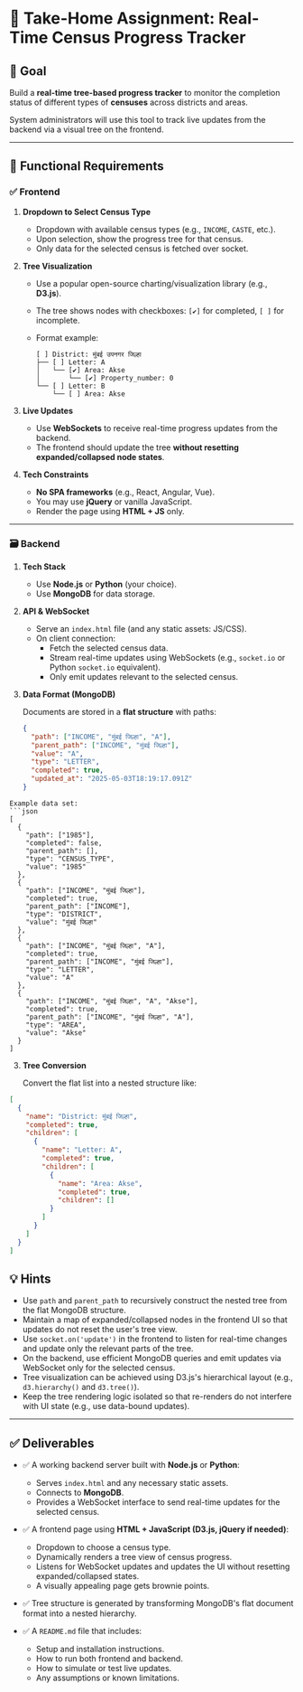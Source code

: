 # 📌 Take-Home Assignment: Real-Time Census Progress Tracker

## 🎯 Goal

Build a **real-time tree-based progress tracker** to monitor the completion status of different types of **censuses** across districts and areas. 

System administrators will use this tool to track live updates from the backend via a visual tree on the frontend.

---

## 🔧 Functional Requirements

### ✅ Frontend

1. **Dropdown to Select Census Type**
   - Dropdown with available census types (e.g., `INCOME`, `CASTE`, etc.).
   - Upon selection, show the progress tree for that census.
   - Only data for the selected census is fetched over socket.

2. **Tree Visualization**
   - Use a popular open-source charting/visualization library (e.g., **D3.js**).
   - The tree shows nodes with checkboxes: `[✔]` for completed, `[ ]` for incomplete.
   - Format example:

     ```
     [ ] District: मुंबई उपनगर जिल्हा
     ├── [ ] Letter: A
     │   └── [✔] Area: Akse
     │       └── [✔] Property_number: 0
     └── [ ] Letter: B
         └── [ ] Area: Akse
     ```

3. **Live Updates**
   - Use **WebSockets** to receive real-time progress updates from the backend.
   - The frontend should update the tree **without resetting expanded/collapsed node states**.

4. **Tech Constraints**
   - **No SPA frameworks** (e.g., React, Angular, Vue).
   - You may use **jQuery** or vanilla JavaScript.
   - Render the page using **HTML + JS** only.

---

### 🗃️ Backend

1. **Tech Stack**
   - Use **Node.js** or **Python** (your choice).
   - Use **MongoDB** for data storage.

2. **API & WebSocket**
   - Serve an `index.html` file (and any static assets: JS/CSS).
   - On client connection:
     - Fetch the selected census data.
     - Stream real-time updates using WebSockets (e.g., `socket.io` or Python `socket.io` equivalent).
     - Only emit updates relevant to the selected census.

3. **Data Format (MongoDB)**

   Documents are stored in a **flat structure** with paths:

   ```json
   {
     "path": ["INCOME", "मुंबई जिल्हा", "A"],
     "parent_path": ["INCOME", "मुंबई जिल्हा"],
     "value": "A",
     "type": "LETTER",
     "completed": true,
     "updated_at": "2025-05-03T18:19:17.091Z"
   }
```
Example data set:
```json
[
  {
    "path": ["1985"],
    "completed": false,
    "parent_path": [],
    "type": "CENSUS_TYPE",
    "value": "1985"
  },
  {
    "path": ["INCOME", "मुंबई जिल्हा"],
    "completed": true,
    "parent_path": ["INCOME"],
    "type": "DISTRICT",
    "value": "मुंबई जिल्हा"
  },
  {
    "path": ["INCOME", "मुंबई जिल्हा", "A"],
    "completed": true,
    "parent_path": ["INCOME", "मुंबई जिल्हा"],
    "type": "LETTER",
    "value": "A"
  },
  {
    "path": ["INCOME", "मुंबई जिल्हा", "A", "Akse"],
    "completed": true,
    "parent_path": ["INCOME", "मुंबई जिल्हा", "A"],
    "type": "AREA",
    "value": "Akse"
  }
]
```

3. **Tree Conversion**

    Convert the flat list into a nested structure like:

```json
[
  {
    "name": "District: मुंबई जिल्हा",
    "completed": true,
    "children": [
      {
        "name": "Letter: A",
        "completed": true,
        "children": [
          {
            "name": "Area: Akse",
            "completed": true,
            "children": []
          }
        ]
      }
    ]
  }
]
```

## 💡 Hints

- Use `path` and `parent_path` to recursively construct the nested tree from the flat MongoDB structure.
- Maintain a map of expanded/collapsed nodes in the frontend UI so that updates do not reset the user's tree view.
- Use `socket.on('update')` in the frontend to listen for real-time changes and update only the relevant parts of the tree.
- On the backend, use efficient MongoDB queries and emit updates via WebSocket only for the selected census.
- Tree visualization can be achieved using D3.js's hierarchical layout (e.g., `d3.hierarchy()` and `d3.tree()`).
- Keep the tree rendering logic isolated so that re-renders do not interfere with UI state (e.g., use data-bound updates).

---

## ✅ Deliverables

- ✅ A working backend server built with **Node.js** or **Python**:
  - Serves `index.html` and any necessary static assets.
  - Connects to **MongoDB**.
  - Provides a WebSocket interface to send real-time updates for the selected census.

- ✅ A frontend page using **HTML + JavaScript (D3.js, jQuery if needed)**:
  - Dropdown to choose a census type.
  - Dynamically renders a tree view of census progress.
  - Listens for WebSocket updates and updates the UI without resetting expanded/collapsed states.
  - A visually appealing page gets brownie points.

- ✅ Tree structure is generated by transforming MongoDB's flat document format into a nested hierarchy.

- ✅ A `README.md` file that includes:
  - Setup and installation instructions.
  - How to run both frontend and backend.
  - How to simulate or test live updates.
  - Any assumptions or known limitations.
